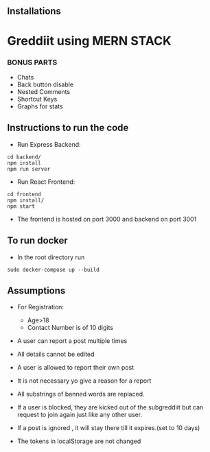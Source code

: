 ## Installations


# Greddiit using MERN STACK

### BONUS PARTS 

- Chats
- Back button disable
- Nested Comments
- Shortcut Keys
- Graphs for stats

## Instructions to run the code

* Run Express Backend:
```
cd backend/
npm install
npm run server
```

* Run React Frontend:
```
cd frontend
npm install/
npm start
```
- The frontend is hosted on port 3000 and backend on port 3001

## To run docker

* In the root directory run 
```
sudo docker-compose up --build
```

## Assumptions

* For Registration:
    * Age>18
    * Contact Number is of 10 digits

* A user can report a post multiple times
* All details cannot be edited
* A user is allowed to report their own post
* It is not necessary yo give a reason for a report
* All substrings of banned words are replaced. 
* If a user is blocked, they are kicked out of the subgreddiit but can request to join again just like any other user.
* If a post is ignored , it will stay there till it expires.(set to 10 days)
* The tokens in localStorage are not changed
